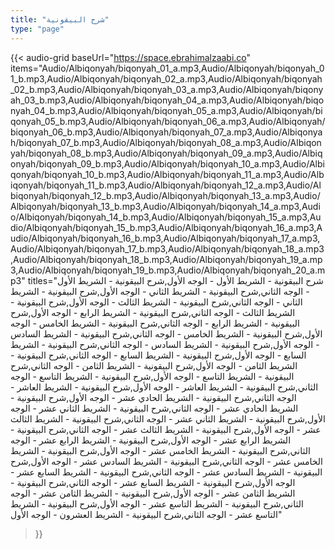 ```yaml
---
title: "شرح البيقونية"
type: "page"
---
```


{{< audio-grid 
  baseUrl="https://space.ebrahimalzaabi.co"
  items="Audio/Albiqonyah/biqonyah_01_a.mp3,Audio/Albiqonyah/biqonyah_01_b.mp3,Audio/Albiqonyah/biqonyah_02_a.mp3,Audio/Albiqonyah/biqonyah_02_b.mp3,Audio/Albiqonyah/biqonyah_03_a.mp3,Audio/Albiqonyah/biqonyah_03_b.mp3,Audio/Albiqonyah/biqonyah_04_a.mp3,Audio/Albiqonyah/biqonyah_04_b.mp3,Audio/Albiqonyah/biqonyah_05_a.mp3,Audio/Albiqonyah/biqonyah_05_b.mp3,Audio/Albiqonyah/biqonyah_06_a.mp3,Audio/Albiqonyah/biqonyah_06_b.mp3,Audio/Albiqonyah/biqonyah_07_a.mp3,Audio/Albiqonyah/biqonyah_07_b.mp3,Audio/Albiqonyah/biqonyah_08_a.mp3,Audio/Albiqonyah/biqonyah_08_b.mp3,Audio/Albiqonyah/biqonyah_09_a.mp3,Audio/Albiqonyah/biqonyah_09_b.mp3,Audio/Albiqonyah/biqonyah_10_a.mp3,Audio/Albiqonyah/biqonyah_10_b.mp3,Audio/Albiqonyah/biqonyah_11_a.mp3,Audio/Albiqonyah/biqonyah_11_b.mp3,Audio/Albiqonyah/biqonyah_12_a.mp3,Audio/Albiqonyah/biqonyah_12_b.mp3,Audio/Albiqonyah/biqonyah_13_a.mp3,Audio/Albiqonyah/biqonyah_13_b.mp3,Audio/Albiqonyah/biqonyah_14_a.mp3,Audio/Albiqonyah/biqonyah_14_b.mp3,Audio/Albiqonyah/biqonyah_15_a.mp3,Audio/Albiqonyah/biqonyah_15_b.mp3,Audio/Albiqonyah/biqonyah_16_a.mp3,Audio/Albiqonyah/biqonyah_16_b.mp3,Audio/Albiqonyah/biqonyah_17_a.mp3,Audio/Albiqonyah/biqonyah_17_b.mp3,Audio/Albiqonyah/biqonyah_18_a.mp3,Audio/Albiqonyah/biqonyah_18_b.mp3,Audio/Albiqonyah/biqonyah_19_a.mp3,Audio/Albiqonyah/biqonyah_19_b.mp3,Audio/Albiqonyah/biqonyah_20_a.mp3"
  titles="شرح البيقونية - الشريط الأول - الوجه الأول,شرح البيقونية - الشريط الأول - الوجه الثاني,شرح البيقونية - الشريط الثاني - الوجه الأول,شرح البيقونية - الشريط الثاني - الوجه الثاني,شرح البيقونية - الشريط الثالث - الوجه الأول,شرح البيقونية - الشريط الثالث - الوجه الثاني,شرح البيقونية - الشريط الرابع - الوجه الأول,شرح البيقونية - الشريط الرابع - الوجه الثاني,شرح البيقونية - الشريط الخامس - الوجه الأول,شرح البيقونية - الشريط الخامس - الوجه الثاني,شرح البيقونية - الشريط السادس - الوجه الأول,شرح البيقونية - الشريط السادس - الوجه الثاني,شرح البيقونية - الشريط السابع - الوجه الأول,شرح البيقونية - الشريط السابع - الوجه الثاني,شرح البيقونية - الشريط الثامن - الوجه الأول,شرح البيقونية - الشريط الثامن - الوجه الثاني,شرح البيقونية - الشريط التاسع - الوجه الأول,شرح البيقونية - الشريط التاسع - الوجه الثاني,شرح البيقونية - الشريط العاشر - الوجه الأول,شرح البيقونية - الشريط العاشر - الوجه الثاني,شرح البيقونية - الشريط الحادي عشر - الوجه الأول,شرح البيقونية - الشريط الحادي عشر - الوجه الثاني,شرح البيقونية - الشريط الثاني عشر - الوجه الأول,شرح البيقونية - الشريط الثاني عشر - الوجه الثاني,شرح البيقونية - الشريط الثالث عشر - الوجه الأول,شرح البيقونية - الشريط الثالث عشر - الوجه الثاني,شرح البيقونية - الشريط الرابع عشر - الوجه الأول,شرح البيقونية - الشريط الرابع عشر - الوجه الثاني,شرح البيقونية - الشريط الخامس عشر - الوجه الأول,شرح البيقونية - الشريط الخامس عشر - الوجه الثاني,شرح البيقونية - الشريط السادس عشر - الوجه الأول,شرح البيقونية - الشريط السادس عشر - الوجه الثاني,شرح البيقونية - الشريط السابع عشر - الوجه الأول,شرح البيقونية - الشريط السابع عشر - الوجه الثاني,شرح البيقونية - الشريط الثامن عشر - الوجه الأول,شرح البيقونية - الشريط الثامن عشر - الوجه الثاني,شرح البيقونية - الشريط التاسع عشر - الوجه الأول,شرح البيقونية - الشريط التاسع عشر - الوجه الثاني,شرح البيقونية - الشريط العشرون - الوجه الأول"
>}} 